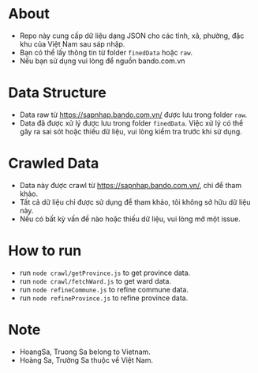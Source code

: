 # About

- Repo này cung cấp dữ liệu dạng JSON cho các tỉnh, xã, phường, đặc khu của Việt Nam sau sáp nhập.
- Bạn có thể lấy thông tin từ folder `finedData` hoặc `raw`.
- Nếu bạn sử dụng vui lòng để nguồn bando.com.vn

# Data Structure

- Data raw từ https://sapnhap.bando.com.vn/ được lưu trong folder `raw`.
- Data đã được xử lý được lưu trong folder `finedData`. Việc xử lý có thể gây ra sai sót hoặc thiếu dữ liệu, vui lòng kiểm tra trước khi sử dụng.

# Crawled Data

- Data này được crawl từ https://sapnhap.bando.com.vn/, chỉ để tham khảo.
- Tất cả dữ liệu chỉ được sử dụng để tham khảo, tôi không sở hữu dữ liệu này.
- Nếu có bất kỳ vấn đề nào hoặc thiếu dữ liệu, vui lòng mở một issue.

# How to run

- run `node crawl/getProvince.js` to get province data.
- run `node crawl/fetchWard.js` to get ward data.
- run `node refineCommune.js` to refine commune data.
- run `node refineProvince.js` to refine province data.

# Note

- HoangSa, Truong Sa belong to Vietnam.
- Hoàng Sa, Trường Sa thuộc về Việt Nam.
